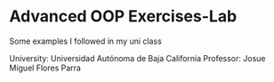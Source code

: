 # Advanced OOP Exercises-Lab

Some examples I followed in my uni class

University: Universidad Autónoma de Baja California 
Professor: Josue Miguel Flores Parra
